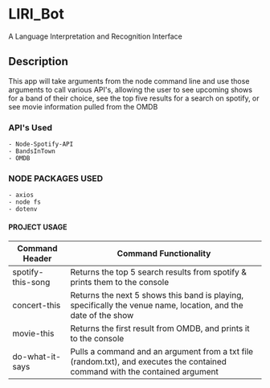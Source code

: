 # LIRI_Bot
A Language Interpretation and Recognition Interface

## Description
This app will take arguments from the node command line and use those arguments to call various API's, allowing the user to see upcoming shows for a band of their choice, see the top five results for a search on spotify, or see movie information pulled from the OMDB

### API's Used
    - Node-Spotify-API
    - BandsInTown   
    - OMDB

### NODE PACKAGES USED
    - axios
    - node fs
    - dotenv
#### PROJECT USAGE
Command Header | Command Functionality
---------------|----------------------
spotify-this-song <SONG NAME> | Returns the top 5 search results from spotify & prints them to the console
concert-this <BAND NAME> | Returns the next 5 shows this band is playing, specifically the venue name, location, and the date of the show
movie-this <MOVIE NAME> | Returns the first result from OMDB, and prints it to the console
do-what-it-says <NO ARGUMENT> | Pulls a command and an argument from a txt file (random.txt), and executes the contained command with the contained argument




